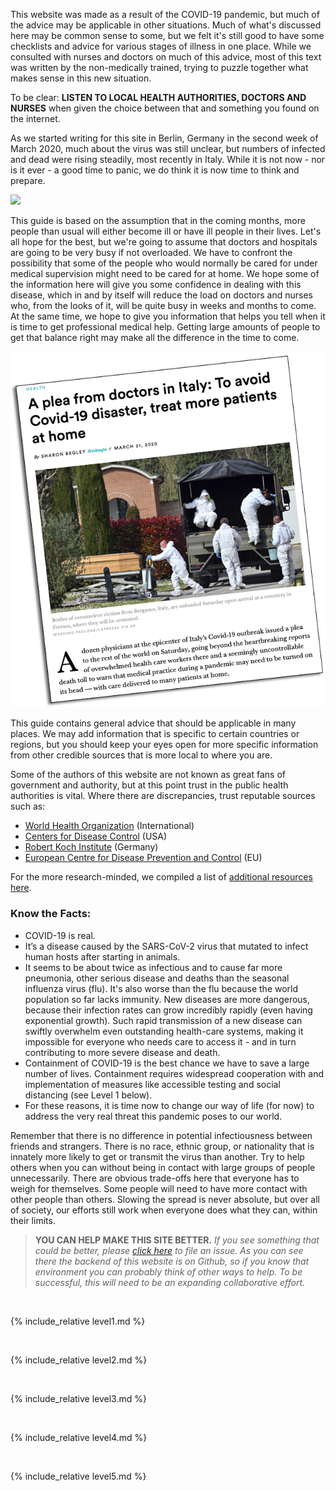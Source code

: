This website was made as a result of the COVID-19 pandemic, but much of the advice may be applicable in other situations. Much of what's discussed here may be common sense to some, but we felt it's still good to have some checklists and advice for various stages of illness in one place. While we consulted with nurses and doctors on much of this advice, most of this text was written by the non-medically trained, trying to puzzle together what makes sense in this new situation. 

To be clear: **LISTEN TO LOCAL HEALTH AUTHORITIES, DOCTORS AND NURSES** when given the choice between that and something you found on the internet.

As we started writing for this site in Berlin, Germany in the second week of March 2020, much about the virus was still unclear, but numbers of infected and dead were rising steadily, most recently in Italy. While it is not now - nor is it ever - a good time to panic, we do think it is now time to think and prepare.

![](/images/virus.png)

This guide is based on the assumption that in the coming months, more people than usual will either become ill or have ill people in their lives. Let's all hope for the best, but we're going to assume that doctors and hospitals are going to be very busy if not overloaded. We have to confront the possibility that some of the people who would normally be cared for under medical supervision might need to be cared for at home. We hope some of the information here will give you some confidence in dealing with this disease, which in and by itself will reduce the load on doctors and nurses who, from the looks of it, will be quite busy in weeks and months to come. At the same time, we hope to give you information that helps you tell when it is time to get professional medical help. Getting large amounts of people to get that balance right may make all the difference in the time to come.

[![](/images/treat-at-home.png)](https://www.statnews.com/2020/03/21/coronavirus-plea-from-italy-treat-patients-at-home/)

This guide contains general advice that should be applicable in many places. We may add information that is specific to certain countries or regions, but you should keep your eyes open for more specific information from other credible sources that is more local to where you are. 

Some of the authors of this website are not known as great fans of government and authority, but at this point trust in the public health authorities is vital. Where there are discrepancies, trust reputable sources such as:
* [World Health Organization](https://www.who.int/emergencies/diseases/novel-coronavirus-2019) (International)
* [Centers for Disease Control](https://www.cdc.gov/coronavirus/2019-ncov/index.html) (USA)
* [Robert Koch Institute](https://www.rki.de/DE/Content/InfAZ/N/Neuartiges_Coronavirus/nCoV.html) (Germany)
* [European Centre for Disease Prevention and Control](https://www.ecdc.europa.eu/en) (EU) 

For the more research-minded, we compiled a list of [additional resources here](https://covid-at-home.info/resources). 

### Know the Facts: 

  * COVID-19 is real. 
  * It’s a disease caused by the SARS-CoV-2 virus that mutated to infect human hosts after starting in animals.
  * It seems to be about twice as infectious and to cause far more pneumonia, other serious disease and deaths than the seasonal influenza virus (flu). It's also worse than the flu because the world population so far lacks immunity. New diseases are more dangerous, because their infection rates can grow incredibly rapidly (even having exponential growth). Such rapid transmission of a new disease can swiftly overwhelm even outstanding health-care systems, making it impossible for everyone who needs care to access it - and in turn contributing to more severe disease and death. 
  * Containment of COVID-19 is the best chance we have to save a large number of lives. Containment requires widespread cooperation with and implementation of measures like accessible testing and social distancing (see Level 1 below).  
  * For these reasons, it is time now to change our way of life (for now) to address the very real threat this pandemic poses to our world. 

Remember that there is no difference in potential infectiousness between friends and strangers. There is no race, ethnic group, or nationality that is innately more likely to get or transmit the virus than another. Try to help others when you can without being in contact with large groups of people unnecessarily. There are obvious trade-offs here that everyone has to weigh for themselves. Some people will need to have more contact with other people than others. Slowing the spread is never absolute, but over all of society, our efforts still work when everyone does what they can, within their limits.


> **YOU CAN HELP MAKE THIS SITE BETTER.** *If you see something that could be better, please [click here](https://github.com/covid-at-home/covid-at-home.github.io/issues/new) to file an issue. As you can see there the backend of this website is on Github, so if you know that environment you can probably think of other ways to help. To be successful, this will need to be an expanding collaborative effort.*

&nbsp; 

{% include_relative level1.md %}

&nbsp; 

{% include_relative level2.md %}

&nbsp; 
 
{% include_relative level3.md %}
            
&nbsp; 
 
{% include_relative level4.md %}
        
&nbsp; 
 
{% include_relative level5.md %}

